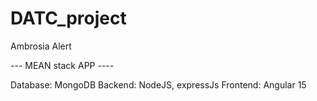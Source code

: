 # DATC_project

Ambrosia Alert

--- MEAN stack APP ----

Database: MongoDB
Backend: NodeJS, expressJs
Frontend: Angular 15
